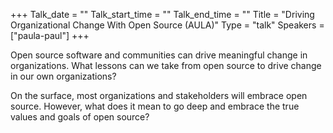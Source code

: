 +++
Talk_date = ""
Talk_start_time = ""
Talk_end_time = ""
Title = "Driving Organizational Change With Open Source (AULA)"
Type = "talk"
Speakers = ["paula-paul"]
+++

Open source software and communities can drive meaningful change in organizations. What lessons can we take from open source to drive change in our own organizations?

On the surface, most organizations and stakeholders will embrace open source. However, what does it mean to go deep and embrace the true values and goals of open source?
